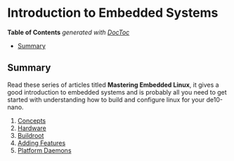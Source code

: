 # Introduction to Embedded Systems

<!-- START doctoc generated TOC please keep comment here to allow auto update -->
<!-- DON'T EDIT THIS SECTION, INSTEAD RE-RUN doctoc TO UPDATE -->
**Table of Contents**  *generated with [DocToc](https://github.com/thlorenz/doctoc)*

- [Summary](#summary)

<!-- END doctoc generated TOC please keep comment here to allow auto update -->

## Summary

Read these series of articles titled **Mastering Embedded Linux**, it gives a good introduction to embedded systems and is probably all you need to get started with understanding how to build and configure linux for your de10-nano.

1. [Concepts](https://www.thirtythreeforty.net/posts/2019/08/mastering-embedded-linux-part-1-concepts/)
2. [Hardware](https://www.thirtythreeforty.net/posts/2019/12/mastering-embedded-linux-part-2-hardware/)
3. [Buildroot](https://www.thirtythreeforty.net/posts/2020/01/mastering-embedded-linux-part-3-buildroot/)
4. [Adding Features](https://www.thirtythreeforty.net/posts/2020/01/mastering-embedded-linux-part-3-buildroot/)
5. [Platform Daemons](https://www.thirtythreeforty.net/posts/2020/05/mastering-embedded-linux-part-5-platform-daemons/)

